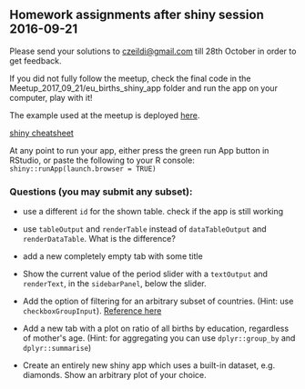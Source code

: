 ## Homework assignments after shiny session 2016-09-21

Please send your solutions to czeildi@gmail.com till 28th October in order to get feedback.
 
If you did not fully follow the meetup, check the final code in the Meetup_2017_09_21/eu_births_shiny_app folder and run the app on your computer, play with it!

The example used at the meetup is deployed [here](https://ildi-czeller.shinyapps.io/eu_births_shiny_app/).

[shiny cheatsheet](https://www.rstudio.com/wp-content/uploads/2016/01/shiny-cheatsheet.pdf)

At any point to run your app, either press the green run App button in RStudio, or paste the following to your R console: `shiny::runApp(launch.browser = TRUE)`

### Questions (you may submit any subset):

- use a different `id` for the shown table. check if the app is still working

- use `tableOutput` and `renderTable` instead of `dataTableOutput` and `renderDataTable`. What is the difference?

- add a new completely empty tab with some title
 
- Show the current value of the period slider with a `textOutput` and `renderText`, in the `sidebarPanel`, below the slider.
 
- Add the option of filtering for an arbitrary subset of countries. (Hint: use `checkboxGroupInput`). [Reference here](https://shiny.rstudio.com/gallery/widget-gallery.html)
 
- Add a new tab with a plot on ratio of all births by education, regardless of mother's age. (Hint: for aggregating you can use `dplyr::group_by` and `dplyr::summarise`)

- Create an entirely new shiny app which uses a built-in dataset, e.g. diamonds. Show an arbitrary plot of your choice.
